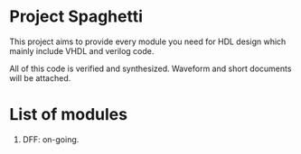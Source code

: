 # Project Spaghetti

This project aims to provide every module you need for HDL design which mainly include VHDL and verilog code.

All of this code is verified and synthesized. Waveform and short documents will be attached.

# List of modules

1. DFF: on-going.
 




